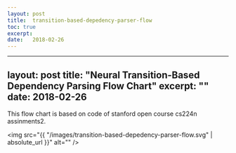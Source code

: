```yaml
---
layout: post
title:  transition-based-depedency-parser-flow
toc: true 
excerpt: 
date:   2018-02-26
---
```

---
layout: post
title:  "Neural Transition-Based Dependency Parsing Flow Chart"
excerpt: ""
date:   2018-02-26
---


This flow chart is based on code of stanford open course cs224n assinments2. 

<span class="fit"><img src="{{ "/images/transition-based-depedency-parser-flow.svg" | absolute_url }}" alt="" /></span>
